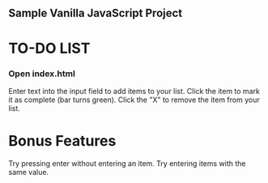 ## Sample Vanilla JavaScript Project

# TO-DO LIST

### Open index.html

Enter text into the input field to add items to your list.
Click the item to mark it as complete (bar turns green).
Click the "X" to remove the item from your list.

# Bonus Features
Try pressing enter without entering an item.
Try entering items with the same value.
